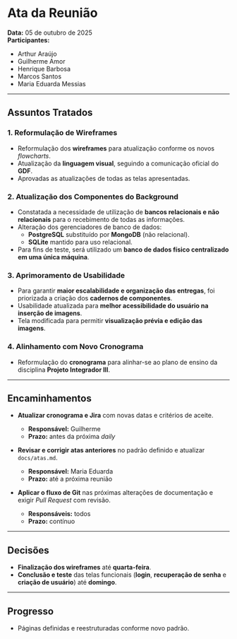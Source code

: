 # Ata da Reunião

**Data:** 05 de outubro de 2025  
**Participantes:**  
- Arthur Araújo  
- Guilherme Amor  
- Henrique Barbosa  
- Marcos Santos  
- Maria Eduarda Messias  

---

## Assuntos Tratados

### 1. Reformulação de Wireframes
- Reformulação dos **wireframes** para atualização conforme os novos *flowcharts*.  
- Atualização da **linguagem visual**, seguindo a comunicação oficial do **GDF**.  
- Aprovadas as atualizações de todas as telas apresentadas.  

### 2. Atualização dos Componentes do Background
- Constatada a necessidade de utilização de **bancos relacionais e não relacionais** para o recebimento de todas as informações.  
- Alteração dos gerenciadores de banco de dados:  
  - **PostgreSQL** substituído por **MongoDB** (não relacional).  
  - **SQLite** mantido para uso relacional.  
- Para fins de teste, será utilizado um **banco de dados físico centralizado em uma única máquina**.  

### 3. Aprimoramento de Usabilidade
- Para garantir **maior escalabilidade e organização das entregas**, foi priorizada a criação dos **cadernos de componentes**.  
- Usabilidade atualizada para **melhor acessibilidade do usuário na inserção de imagens**.  
- Tela modificada para permitir **visualização prévia e edição das imagens**.  

### 4. Alinhamento com Novo Cronograma
- Reformulação do **cronograma** para alinhar-se ao plano de ensino da disciplina **Projeto Integrador III**.  

---

## Encaminhamentos
- **Atualizar cronograma e Jira** com novas datas e critérios de aceite.  
  - **Responsável:** Guilherme  
  - **Prazo:** antes da próxima *daily*  

- **Revisar e corrigir atas anteriores** no padrão definido e atualizar `docs/atas.md`.  
  - **Responsável:** Maria Eduarda  
  - **Prazo:** até a próxima reunião  

- **Aplicar o fluxo de Git** nas próximas alterações de documentação e exigir *Pull Request* com revisão.  
  - **Responsáveis:** todos  
  - **Prazo:** contínuo  

---

## Decisões
- **Finalização dos wireframes** até **quarta-feira**.  
- **Conclusão e teste** das telas funcionais (**login**, **recuperação de senha** e **criação de usuário**) até **domingo**.  

---

## Progresso
- Páginas definidas e reestruturadas conforme novo padrão.  
